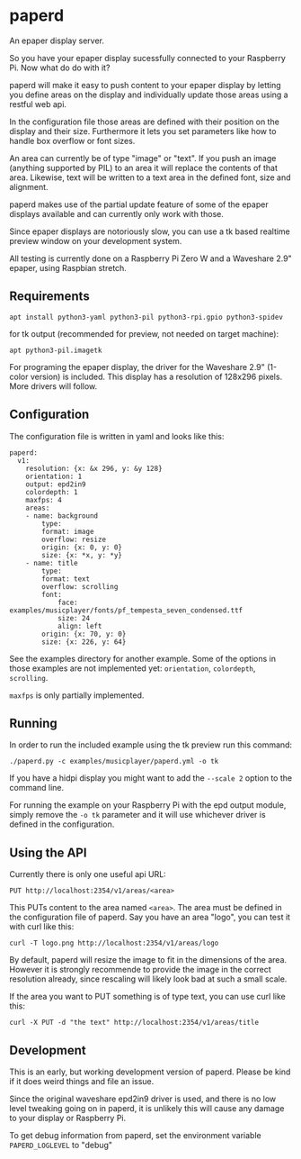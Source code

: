 
paperd
======

An epaper display server.

So you have your epaper display sucessfully connected to your Raspberry Pi. Now
what do do with it?

paperd will make it easy to push content to your epaper display by letting you
define areas on the display and individually update those areas using a restful
web api.

In the configuration file those areas are defined with their position on the
display and their size. Furthermore it lets you set parameters like how to
handle box overflow or font sizes.

An area can currently be of type "image" or "text". If you push an image
(anything supported by PIL) to an area it will replace the contents of that
area. Likewise, text will be written to a text area in the defined font, size
and alignment.

paperd makes use of the partial update feature of some of the epaper displays
available and can currently only work with those.

Since epaper displays are notoriously slow, you can use a tk based realtime
preview window on your development system.

All testing is currently done on a Raspberry Pi Zero W and a Waveshare 2.9"
epaper, using Raspbian stretch.

Requirements
------------

    apt install python3-yaml python3-pil python3-rpi.gpio python3-spidev

for tk output (recommended for preview, not needed on target machine):

    apt python3-pil.imagetk

For programing the epaper display, the driver for the Waveshare 2.9" (1-color
version) is included. This display has a resolution of 128x296 pixels. More
drivers will follow.


Configuration
-------------

The configuration file is written in yaml and looks like this:

    paperd:
      v1:
        resolution: {x: &x 296, y: &y 128}
        orientation: 1
        output: epd2in9
        colordepth: 1
        maxfps: 4
        areas:
        - name: background
            type:
            format: image
            overflow: resize
            origin: {x: 0, y: 0}
            size: {x: *x, y: *y}
        - name: title
            type:
            format: text
            overflow: scrolling
            font:
                face: examples/musicplayer/fonts/pf_tempesta_seven_condensed.ttf
                size: 24
                align: left
            origin: {x: 70, y: 0}
            size: {x: 226, y: 64}

See the examples directory for another example. Some of the options in those
examples are not implemented yet: `orientation`, `colordepth`, `scrolling`.

`maxfps` is only partially implemented.

Running
-------

In order to run the included example using the tk preview run this command:

    ./paperd.py -c examples/musicplayer/paperd.yml -o tk

If you have a hidpi display you might want to add the `--scale 2` option to the
command line.

For running the example on your Raspberry Pi with the epd output module, simply
remove the `-o tk` parameter and it will use whichever driver is defined in the
configuration.

Using the API
-------------

Currently there is only one useful api URL:

    PUT http://localhost:2354/v1/areas/<area>

This PUTs content to the area named `<area>`. The area must be defined in the
configuration file of paperd. Say you have an area "logo", you can test it
with curl like this:

    curl -T logo.png http://localhost:2354/v1/areas/logo

By default, paperd will resize the image to fit in the dimensions of the area.
However it is strongly recommende to provide the image in the correct
resolution already, since rescaling will likely look bad at such a small scale.

If the area you want to PUT something is of type text, you can use curl like
this:

    curl -X PUT -d "the text" http://localhost:2354/v1/areas/title

Development
-----------

This is an early, but working development version of paperd. Please be kind if
it does weird things and file an issue.

Since the original waveshare epd2in9 driver is used, and there is no low level
tweaking going on in paperd, it is unlikely this will cause any damage to your
display or Raspberry Pi.

To get debug information from paperd, set the environment variable
`PAPERD_LOGLEVEL` to "debug"

